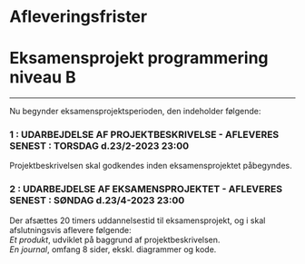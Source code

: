 #  Afleveringsfrister
#  Eksamensprojekt programmering niveau B

-------------------------------------------------------------------------------------------------

Nu begynder eksamensprojektsperioden, den indeholder følgende:

### 1 : UDARBEJDELSE AF PROJEKTBESKRIVELSE - AFLEVERES SENEST : TORSDAG d.23/2-2023 23:00
Projektbeskrivelsen skal godkendes inden eksamensprojektet påbegyndes.

### 2 : UDARBEJDELSE AF EKSAMENSPROJEKTET - AFLEVERES SENEST : SØNDAG d.23/4-2023 23:00   
Der afsættes 20 timers uddannelsestid til eksamensprojekt, og i skal afslutningsvis aflevere følgende:         
*Et produkt*, udviklet på baggrund af projektbeskrivelsen.    
*En journal*, omfang 8 sider, ekskl. diagrammer og kode.  
